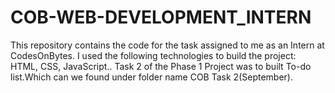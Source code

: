 # COB-WEB-DEVELOPMENT_INTERN
This repository contains the code for the task assigned to me as an Intern at CodesOnBytes. I used the following technologies to build the project: HTML, CSS, JavaScript..
Task 2 of the Phase 1 Project was to built To-do list.Which can we found under folder name COB Task 2(September).
